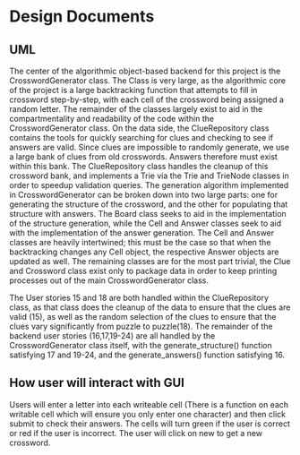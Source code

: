 # Design Documents

## UML
The center of the algorithmic object-based backend for this project is the CrosswordGenerator class. The Class is very large, as the algorithmic core of the project is a large backtracking function that attempts to fill in crossword step-by-step, with each cell of the crossword being assigned a random letter. The remainder of the classes largely exist to aid in the compartmentality and readability of the code within the CrosswordGenerator class. 
On the data side, the ClueRepository class contains the tools for quickly searching for clues and checking to see if answers are valid. Since clues are impossible to randomly generate, we use a large bank of clues from old crosswords. Answers therefore must exist within this bank. The ClueRepository class handles the cleanup of this crossword bank, and implements a Trie via the Trie and TrieNode classes in order to speedup validation queries. 
The generation algorithm implemented in CrosswordGenerator can be broken down into two large parts: one for generating the structure of the crossword, and the other for populating that structure with answers. The Board class seeks to aid in the implementation of the structure generation, while the Cell and Answer classes seek to aid with the implementation of the answer generation. The Cell and Answer classes are heavily intertwined; this must be the case so that when the backtracking changes any Cell object, the respective Answer objects are updated as well. 
The remaining classes are for the most part trivial, the Clue and Crossword class exist only to package data in order to keep printing processes out of the main CrosswordGenerator class.

The User stories 15 and 18 are both handled within the ClueRepository class, as that class does the cleanup of the data to ensure that the clues are valid (15), as well as the random selection of the clues to ensure that the clues vary significantly from puzzle to puzzle(18). The remainder of the backend user stories (16,17,19-24) are all handled by the CrosswordGenerator class itself, with the generate_structure() function satisfying 17 and 19-24, and the generate_answers() function satisfying 16.

## How user will interact with GUI
Users will enter a letter into each writeable cell (There is a function on each writable cell which will ensure you only enter one character) and then click submit to check their answers. The cells will turn green if the user is correct or red if the user is incorrect. The user will click on new to get a new crossword.
